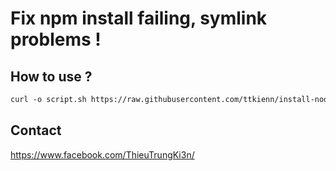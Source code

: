 # Fix npm install failing, symlink problems !

## How to use ? 
```txt
curl -o script.sh https://raw.githubusercontent.com/ttkienn/install-nodejs-and-fix-symlink-termux/main/script.sh && bash ./script.sh
```

## Contact
https://www.facebook.com/ThieuTrungKi3n/
